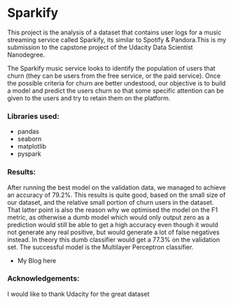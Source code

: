 # Sparkify

This project is the analysis of a dataset that contains user logs for a music streaming service called Sparkify, its similar to Spotify & Pandora.This is my 
submission to the capstone project of the Udacity Data Scientist Nanodegree.

The Sparkify music service looks to identify the population of users that churn (they can be users from the free service, or the paid service). Once the possible 
criteria for churn are better undestood, our objective is to build a model and predict the users churn so that some specific attention can be given to the users 
and try to retain them on the platform.


### Libraries used:

* pandas
* seaborn
* matplotlib
* pyspark


### Results:

After running the best model on the validation data, we managed to achieve an accuracy of 79.2%. This results is quite good, based on the small size of our dataset,
and the relative small portion of churn users in the dataset. That latter point is also the reason why we optimised the model on the F1 metric, as otherwise a dumb
model which would only output zero as a prediction would still be able to get a high accuracy even though it would not generate any real positive, but would 
generate a lot of false negatives instead. In theory this dumb classifier would get a 77.3% on the validation set. The successful model is the Multilayer Perceptron 
classifier. 

- My Blog here


### Acknowledgements:

I would like to thank Udacity for the great dataset
